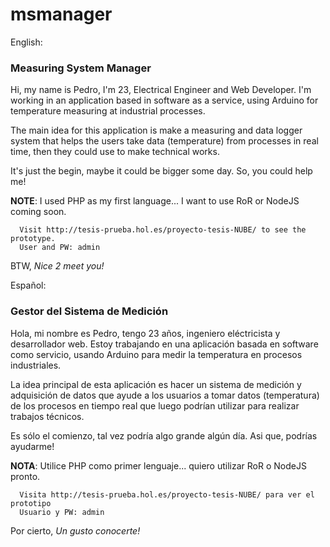 # msmanager
English: <h3>Measuring System Manager</h3> 

Hi, my name is Pedro, I'm 23, Electrical Engineer and Web Developer. 
I'm working in an application based in software as a service, using Arduino for temperature measuring at industrial processes.

The main idea for this application is make a measuring and data logger system that helps the users take data (temperature) from processes in real time, then they could use to make technical works. 

It's just the begin, maybe it could be bigger some day. So, you could help me!
  
<b>NOTE</b>: I used PHP as my first language... I want to use RoR or NodeJS coming soon.

      Visit http://tesis-prueba.hol.es/proyecto-tesis-NUBE/ to see the prototype.
      User and PW: admin

BTW, *Nice 2 meet you!* 

Español: <h3>Gestor del Sistema de Medición</h3>

Hola, mi nombre es Pedro, tengo 23 años, ingeniero eléctricista y desarrollador web.
Estoy trabajando en una aplicación basada en software como servicio, usando Arduino para medir la temperatura en procesos industriales.

La idea principal de esta aplicación es hacer un sistema de medición y adquisición de datos que ayude a los usuarios a tomar datos (temperatura) de los procesos en tiempo real que luego podrían utilizar para realizar trabajos técnicos.

Es sólo el comienzo, tal vez podría algo grande algún día. Asi que, podrías ayudarme!
  
<b>NOTA</b>: Utilice PHP como primer lenguaje... quiero utilizar RoR o NodeJS pronto.

      Visita http://tesis-prueba.hol.es/proyecto-tesis-NUBE/ para ver el prototipo
      Usuario y PW: admin

Por cierto, *Un gusto conocerte!*

